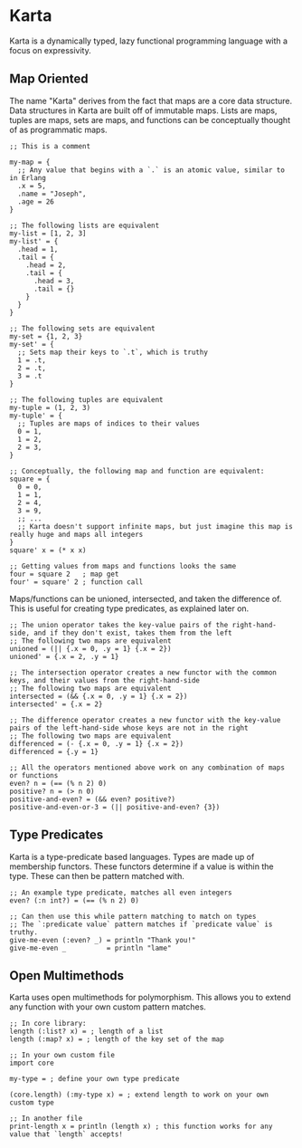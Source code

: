 # Karta
Karta is a dynamically typed, lazy functional programming language with a focus on expressivity.

## Map Oriented
The name "Karta" derives from the fact that maps are a core data structure. Data structures in Karta are built off of immutable maps. Lists are maps, tuples are maps, sets are maps, and functions can be conceptually thought of as programmatic maps. 
```
;; This is a comment

my-map = {
  ;; Any value that begins with a `.` is an atomic value, similar to in Erlang
  .x = 5,
  .name = "Joseph",
  .age = 26
}

;; The following lists are equivalent
my-list = [1, 2, 3]
my-list' = {
  .head = 1,
  .tail = {
    .head = 2,
    .tail = {
      .head = 3,
      .tail = {}
    }
  }
}

;; The following sets are equivalent
my-set = {1, 2, 3}
my-set' = {
  ;; Sets map their keys to `.t`, which is truthy
  1 = .t,
  2 = .t,
  3 = .t
}

;; The following tuples are equivalent
my-tuple = (1, 2, 3)
my-tuple' = {
  ;; Tuples are maps of indices to their values
  0 = 1,
  1 = 2,
  2 = 3,
}

;; Conceptually, the following map and function are equivalent:
square = {
  0 = 0,
  1 = 1,
  2 = 4,
  3 = 9,
  ;; ...
  ;; Karta doesn't support infinite maps, but just imagine this map is really huge and maps all integers
}
square' x = (* x x)

;; Getting values from maps and functions looks the same
four = square 2   ; map get
four' = square' 2 ; function call
```

Maps/functions can be unioned, intersected, and taken the difference of. This is useful for creating type predicates, as explained later on.
```
;; The union operator takes the key-value pairs of the right-hand-side, and if they don't exist, takes them from the left
;; The following two maps are equivalent
unioned = (|| {.x = 0, .y = 1} {.x = 2})
unioned' = {.x = 2, .y = 1}

;; The intersection operator creates a new functor with the common keys, and their values from the right-hand-side
;; The following two maps are equivalent
intersected = (&& {.x = 0, .y = 1} {.x = 2})
intersected' = {.x = 2}

;; The difference operator creates a new functor with the key-value pairs of the left-hand-side whose keys are not in the right
;; The following two maps are equivalent
differenced = (- {.x = 0, .y = 1} {.x = 2})
differenced = {.y = 1}

;; All the operators mentioned above work on any combination of maps or functions
even? n = (== (% n 2) 0)
positive? n = (> n 0)
positive-and-even? = (&& even? positive?)
positive-and-even-or-3 = (|| positive-and-even? {3})
```

## Type Predicates
Karta is a type-predicate based languages. Types are made up of membership functors. These functors determine if a value is within the type. These can then be pattern matched with.
```
;; An example type predicate, matches all even integers
even? (:n int?) = (== (% n 2) 0)

;; Can then use this while pattern matching to match on types
;; The `:predicate value` pattern matches if `predicate value` is truthy.
give-me-even (:even? _) = println "Thank you!"
give-me-even _          = println "lame"
```

## Open Multimethods
Karta uses open multimethods for polymorphism. This allows you to extend any function with your own custom pattern matches.
```
;; In core library:
length (:list? x) = ; length of a list
length (:map? x) = ; length of the key set of the map

;; In your own custom file
import core

my-type = ; define your own type predicate

(core.length) (:my-type x) = ; extend length to work on your own custom type

;; In another file
print-length x = println (length x) ; this function works for any value that `length` accepts!
```
